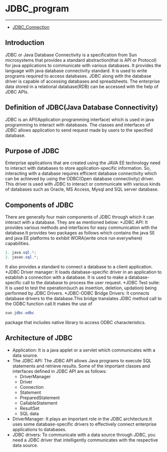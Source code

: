 # JDBC_program
-----------------------

* [JDBC_Connection](https://github.com/sanskritilakhmani/JDBC_program/blob/main/DBConnection.java)


Introduction
-----------------------
JDBC or Java Database Connectivity is a specification from Sun microsystems that provides a standard abstraction(that is API or Protocol) for java applications to communicate with various databases. It provides the language with java database connectivity standard. It is used to write programs required to access databases. JDBC along with the database driver is capable of accessing databases and spreadsheets. The enterprise data stored in a relational database(RDB) can be accessed with the help of JDBC APIs.

Definition of JDBC(Java Database Connectivity)
-------------------------------------
JDBC is an API(Application programming interface) which is used in java programming to interact with databases.
The classes and interfaces of JDBC allows application to send request made by users to the specified database.

Purpose of JDBC
------------------------------------
Enterprise applications that are created using the JAVA EE technology need to interact with databases to store application-specific information. So, interacting with a database requires efficient database connectivity which can be achieved by using the ODBC(Open database connectivity) driver. This driver is used with JDBC to interact or communicate with various kinds of databases such as Oracle, MS Access, Mysql and SQL server database.

Components of JDBC
-----------------------
There are generally four main components of JDBC through which it can interact with a database. They are as mentioned below:
*JDBC API: It provides various methods and interfaces for easy communication with the database.It provides two packages as follows which contains the java SE and java EE platforms to exhibit WORA(write once run everywhere) capabilities.
```java
1. java.sql.*;
2. javax.sql.*;
```
It also provides a standard to connect a database to a client application.
*JDBC Driver manager: It loads database-specific driver in an application to establish a connection with a database. It is used to make a database-specific call to the database to process the user request.
*JDBC Test suite: It is used to test the operation(such as insertion, deletion, updation) being performed by JDBC Drivers.
*JDBC-ODBC Bridge Drivers: It connects database drivers to the database.This bridge translates JDBC method call to the ODBC function call.It makes the use of
```java
sun.jdbc.odbc
```
package that includes native library to access ODBC characteristics.

Architecture of JDBC
-------------------------

* Application: It is a java applet or a servlet which communicates with a data source.
* The JDBC API: The JDBC API allows Java programs to execute SQL statements and retrieve results. Some of the important classes and interfaces defined in JDBC API are as follows:
  * DriverManager
  * Driver
  * Connection
  * Statement
  * PreparedStatement
  * CallableStatement
  * ResultSet
  * SQL data
* DriverManager: It plays an important role in the JDBC architecture.It uses some database-specific drivers to effectively connect enterprise applications to databases.
* JDBC drivers: To communicate with a data source through JDBC, you need a JDBC driver that intelligently communicates with the respective data source.
